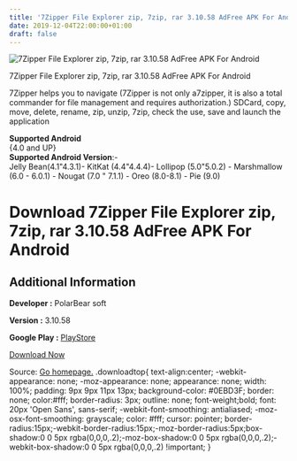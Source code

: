 ```yaml
---
title: '7Zipper File Explorer zip, 7zip, rar 3.10.58 AdFree APK For Android'
date: 2019-12-04T22:00:00+01:00
draft: false
---
```


![7Zipper File Explorer zip, 7zip, rar 3.10.58 AdFree APK For Android](https://i1.wp.com/apkhome.net/wp-content/uploads/2019/12/7Zipper-File-Explorer-zip-7zip-rar-3.10.58-AdFree.png "7Zipper File Explorer zip, 7zip, rar 3.10.58 AdFree APK For Android")

  

7Zipper File Explorer zip, 7zip, rar 3.10.58 AdFree APK For Android

7Zipper helps you to navigate (7Zipper is not only a7zipper, it is also a total commander for file management and requires authorization.) SDCard, copy, move, delete, rename, zip, unzip, 7zip, check the use, save and launch the application

**Supported Android**  
{4.0 and UP}  
**Supported Android Version**:-  
Jelly Bean(4.1"4.3.1)- KitKat (4.4"4.4.4)- Lollipop (5.0"5.0.2) - Marshmallow (6.0 - 6.0.1) - Nougat (7.0 " 7.1.1) - Oreo (8.0-8.1) - Pie (9.0)

Download 7Zipper File Explorer zip, 7zip, rar 3.10.58 AdFree APK For Android
============================================================================

Additional Information
----------------------

**Developer :** PolarBear soft

**Version :** 3.10.58

**Google Play :** [PlayStore](https://play.google.com/store/apps/details?id=org.joa.zipperplus7&hl=en)

  

[Download Now](https://store4app.co/post/7zipper-file-explorer-zip-7zip-rar-3-10-58-adfree-apk-for-android_1575489054)

  
Source: [Go homepage.](https://store4app.co/post/7zipper-file-explorer-zip-7zip-rar-3-10-58-adfree-apk-for-android_1575489054) .downloadtop{ text-align:center; -webkit-appearance: none; -moz-appearance: none; appearance: none; width: 100%; padding: 9px 9px 11px 13px; background-color: #0EBD3F; border: none; color:#fff; border-radius: 3px; outline: none; font-weight;bold; font: 20px 'Open Sans', sans-serif; -webkit-font-smoothing: antialiased; -moz-osx-font-smoothing: grayscale; color: #fff; cursor: pointer; border-radius:15px;-webkit-border-radius:15px;-moz-border-radius:5px;box-shadow:0 0 5px rgba(0,0,0,.2);-moz-box-shadow:0 0 5px rgba(0,0,0,.2);-webkit-box-shadow:0 0 5px rgba(0,0,0,.2) !important; }